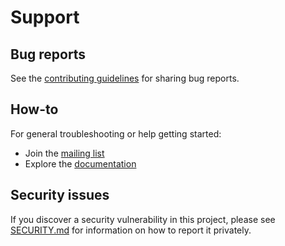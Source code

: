# Support

## Bug reports

See the [contributing guidelines](CONTRIBUTING.md) for sharing bug reports.

## How-to

For general troubleshooting or help getting started:

* Join the [mailing list](https://groups.google.com/group/spunkybot)
* Explore the [documentation](https://docs.spunkybot.de)

## Security issues

If you discover a security vulnerability in this project, please see [SECURITY.md](SECURITY.md) for information on how to report it privately.
